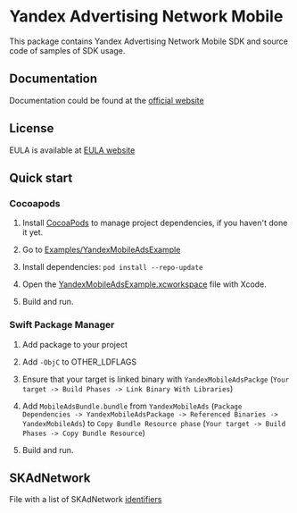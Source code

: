 # Yandex Advertising Network Mobile

This package contains Yandex Advertising Network Mobile SDK and source code of samples of SDK usage.

## Documentation

Documentation could be found at the [official website][DOCUMENTATION]

## License

EULA is available at [EULA website][LICENSE]

## Quick start

### Cocoapods

1. Install [CocoaPods] to manage project dependencies, if you haven't done it yet.

2. Go to [Examples/YandexMobileAdsExample](Examples/YandexMobileAdsExample)

3. Install dependencies: ```pod install --repo-update```

4. Open the [YandexMobileAdsExample.xcworkspace](Examples/YandexMobileAdsExample/YandexMobileAdsExample.xcworkspace) file with Xcode.

5. Build and run.

### Swift Package Manager

1. Add package to your project

2. Add `-ObjC` to OTHER_LDFLAGS

3. Ensure that your target is linked binary with `YandexMobileAdsPackge` (`Your target -> Build Phases -> Link Binary With Libraries`)

4. Add `MobileAdsBundle.bundle` from `YandexMobileAds` (`Package Dependencies -> YandexMobileAdsPackage -> Referenced Binaries -> YandexMobileAds`) to `Copy Bundle Resource phase` (`Your target -> Build Phases -> Copy Bundle Resource`)

5. Build and run.

[DOCUMENTATION]: https://tech.yandex.ru/mobile-ads/
[LICENSE]: https://yandex.com/legal/mobileads_sdk_agreement/
[CocoaPods]: http://cocoapods.org/

## SKAdNetwork

File with a list of SKAdNetwork [identifiers](./SKAdNetworkIds.xml)
